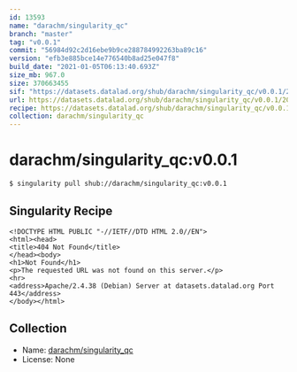 ```yaml
---
id: 13593
name: "darachm/singularity_qc"
branch: "master"
tag: "v0.0.1"
commit: "56984d92c2d16ebe9b9ce288784992263ba89c16"
version: "efb3e885bce14e776540b8ad25e047f8"
build_date: "2021-01-05T06:13:40.693Z"
size_mb: 967.0
size: 370663455
sif: "https://datasets.datalad.org/shub/darachm/singularity_qc/v0.0.1/2021-01-05-56984d92-efb3e885/efb3e885bce14e776540b8ad25e047f8.sif"
url: https://datasets.datalad.org/shub/darachm/singularity_qc/v0.0.1/2021-01-05-56984d92-efb3e885/
recipe: https://datasets.datalad.org/shub/darachm/singularity_qc/v0.0.1/2021-01-05-56984d92-efb3e885/Singularity
collection: darachm/singularity_qc
---
```


# darachm/singularity_qc:v0.0.1

```bash
$ singularity pull shub://darachm/singularity_qc:v0.0.1
```

## Singularity Recipe

```singularity
<!DOCTYPE HTML PUBLIC "-//IETF//DTD HTML 2.0//EN">
<html><head>
<title>404 Not Found</title>
</head><body>
<h1>Not Found</h1>
<p>The requested URL was not found on this server.</p>
<hr>
<address>Apache/2.4.38 (Debian) Server at datasets.datalad.org Port 443</address>
</body></html>
```

## Collection

 - Name: [darachm/singularity_qc](https://github.com/darachm/singularity_qc)
 - License: None

